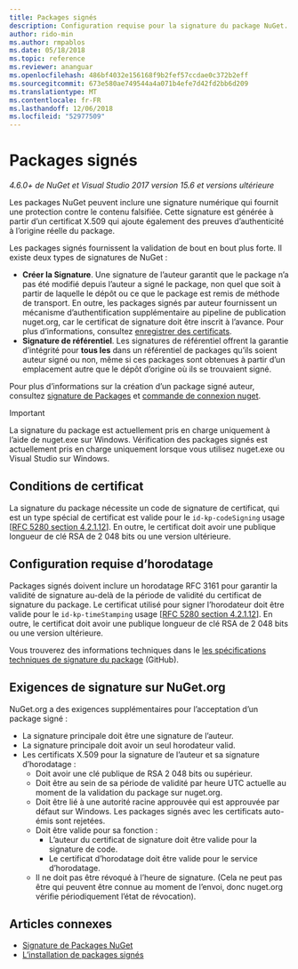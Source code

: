 ```yaml
---
title: Packages signés
description: Configuration requise pour la signature du package NuGet.
author: rido-min
ms.author: rmpablos
ms.date: 05/18/2018
ms.topic: reference
ms.reviewer: ananguar
ms.openlocfilehash: 486bf4032e156168f9b2fef57ccdae0c372b2eff
ms.sourcegitcommit: 673e580ae749544a4a071b4efe7d42fd2bb6d209
ms.translationtype: MT
ms.contentlocale: fr-FR
ms.lasthandoff: 12/06/2018
ms.locfileid: "52977509"
---
```

# <a name="signed-packages"></a>Packages signés

*4.6.0+ de NuGet et Visual Studio 2017 version 15.6 et versions ultérieure*

Les packages NuGet peuvent inclure une signature numérique qui fournit une protection contre le contenu falsifiée. Cette signature est générée à partir d’un certificat X.509 qui ajoute également des preuves d’authenticité à l’origine réelle du package.

Les packages signés fournissent la validation de bout en bout plus forte. Il existe deux types de signatures de NuGet :
- **Créer la Signature**. Une signature de l’auteur garantit que le package n’a pas été modifié depuis l’auteur a signé le package, non quel que soit à partir de laquelle le dépôt ou ce que le package est remis de méthode de transport. En outre, les packages signés par auteur fournissent un mécanisme d’authentification supplémentaire au pipeline de publication nuget.org, car le certificat de signature doit être inscrit à l’avance. Pour plus d’informations, consultez [enregistrer des certificats](#register-certificate-on-nugetorg).
- **Signature de référentiel**. Les signatures de référentiel offrent la garantie d’intégrité pour **tous les** dans un référentiel de packages qu’ils soient auteur signé ou non, même si ces packages sont obtenues à partir d’un emplacement autre que le dépôt d’origine où ils se trouvaient signé.   

Pour plus d’informations sur la création d’un package signé auteur, consultez [signature de Packages](../create-packages/Sign-a-package.md) et [commande de connexion nuget](../tools/cli-ref-sign.md).

> [!Important]
> La signature du package est actuellement pris en charge uniquement à l’aide de nuget.exe sur Windows. Vérification des packages signés est actuellement pris en charge uniquement lorsque vous utilisez nuget.exe ou Visual Studio sur Windows.

## <a name="certificate-requirements"></a>Conditions de certificat

La signature du package nécessite un code de signature de certificat, qui est un type spécial de certificat est valide pour le `id-kp-codeSigning` usage [[RFC 5280 section 4.2.1.12](https://tools.ietf.org/html/rfc5280#section-4.2.1.12)]. En outre, le certificat doit avoir une publique longueur de clé RSA de 2 048 bits ou une version ultérieure.

## <a name="timestamp-requirements"></a>Configuration requise d’horodatage

Packages signés doivent inclure un horodatage RFC 3161 pour garantir la validité de signature au-delà de la période de validité du certificat de signature du package. Le certificat utilisé pour signer l’horodateur doit être valide pour le `id-kp-timeStamping` usage [[RFC 5280 section 4.2.1.12](https://tools.ietf.org/html/rfc5280#section-4.2.1.12)]. En outre, le certificat doit avoir une publique longueur de clé RSA de 2 048 bits ou une version ultérieure.

Vous trouverez des informations techniques dans le [les spécifications techniques de signature du package](https://github.com/NuGet/Home/wiki/Package-Signatures-Technical-Details) (GitHub).

## <a name="signature-requirements-on-nugetorg"></a>Exigences de signature sur NuGet.org

NuGet.org a des exigences supplémentaires pour l’acceptation d’un package signé :

- La signature principale doit être une signature de l’auteur.
- La signature principale doit avoir un seul horodateur valid.
- Les certificats X.509 pour la signature de l’auteur et sa signature d’horodatage :
  - Doit avoir une clé publique de RSA 2 048 bits ou supérieur.
  - Doit être au sein de sa période de validité par heure UTC actuelle au moment de la validation du package sur nuget.org.
  - Doit être lié à une autorité racine approuvée qui est approuvée par défaut sur Windows. Les packages signés avec les certificats auto-émis sont rejetées.
  - Doit être valide pour sa fonction : 
    - L’auteur du certificat de signature doit être valide pour la signature de code.
    - Le certificat d’horodatage doit être valide pour le service d’horodatage.
  - Il ne doit pas être révoqué à l’heure de signature. (Cela ne peut pas être qui peuvent être connue au moment de l’envoi, donc nuget.org vérifie périodiquement l’état de révocation).
  
  
## <a name="related-articles"></a>Articles connexes

- [Signature de Packages NuGet](../create-packages/Sign-a-Package.md)
- [L’installation de packages signés](../consume-packages/installing-signed-packages.md)
